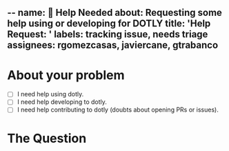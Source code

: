--
name: 🔎 Help Needed
about: Requesting some help using or developing for DOTLY
title: 'Help Request: <Add any descriptive title about>'
labels: tracking issue, needs triage
assignees: rgomezcasas, javiercane, gtrabanco
--

# About your problem
<!-- Mark something only if you consider necessary -->
- [ ] I need help using dotly.
- [ ] I need help developing to dotly.
- [ ] I need help contributing to dotly (doubts about opening PRs or issues).

# The Question
<!-- Write you question here. You can add screenshots or write code here. Don't worry and do your best explaining your self -->
